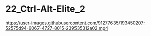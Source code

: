 # 22_Ctrl-Alt-Elite_2

https://user-images.githubusercontent.com/91277635/193450207-52575d94-6067-4727-8015-239535312a02.mp4
